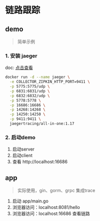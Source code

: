 # 链路跟踪

## demo
> 简单示例

### 1. 安装 jaeger
doc: [点击查看](https://www.jaegertracing.io/docs/1.17/getting-started)
```bash
docker run -d --name jaeger \
  -e COLLECTOR_ZIPKIN_HTTP_PORT=9411 \
  -p 5775:5775/udp \
  -p 6831:6831/udp \
  -p 6832:6832/udp \
  -p 5778:5778 \
  -p 16686:16686 \
  -p 14268:14268 \
  -p 14250:14250 \
  -p 9411:9411 \
  jaegertracing/all-in-one:1.17
```

### 2. 启动demo
1. 启动server
2. 启动client
3. 查看 http://localhost:16686

## app
> 实际使用，gin、gorm、grpc 集成trace

1. 启动 app/main.go
2. 浏览器访问：localhost:8081/hello
3. 浏览器访问：localhost:16686 查看链路